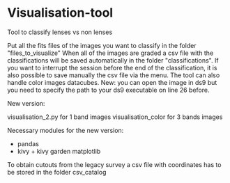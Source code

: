 # Visualisation-tool

Tool to classify lenses vs non lenses

Put all the fits files of the images you want to classify in the folder "files_to_visualize"
When all of the images are graded a csv file with the classifications will be saved automatically in the folder "classifications".
If you want to interrupt the session before the end of the classification, it is also possible to save manually the csv file via the menu.
The tool can also handle color images datacubes.
New: you can open the image in ds9 but you need to specify the path to your ds9 executable on line 26 before.

New version:

visualisation_2.py for 1 band images
visualisation_color for 3 bands images

Necessary modules for the new version:
- pandas
- kivy + kivy garden matplotlib


To obtain cutouts from the legacy survey a csv file with coordinates has to be stored in the folder csv_catalog
